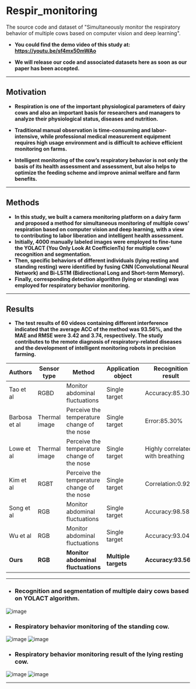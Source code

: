 # Respir_monitoring
The source code and dataset of "Simultaneously monitor the respiratory behavior of multiple cows based on computer vision and deep learning".
* __You could find the demo video of this study at:  https://youtu.be/sf4mx50mWAo__

* __We will release our code and associated datasets here as soon as our paper has been accepted.__

****

## Motivation
* __Respiration is one of the important physiological parameters of dairy cows and also an important basis for researchers and managers to analyze their physiological status, diseases and nutrition.__

* __Traditional manual observation is time-consuming and labor-intensive, while professional medical measurement equipment requires high usage environment and is difficult to achieve efficient monitoring on farms.__

* __Intelligent monitoring of the cow’s respiratory behavior is not only the basis of its health assessment and assessment, but also helps to optimize the feeding scheme and improve animal welfare and farm benefits.__
****

## Methods
* __In this study, we built a camera monitoring platform on a dairy farm and proposed a method for simultaneous monitoring of multiple cows’ respiration based on computer vision and deep learning, with a view to contributing to labor liberation and intelligent health assessment.__ 
* __Initially, 4000 manually labeled images were employed to fine-tune the YOLACT (You Only Look At CoefficienTs) for multiple cows’ recognition and segmentation.__ 
* __Then, specific behaviors of different individuals (lying resting and standing resting) were identified by fusing CNN (Convolutional Neural Network) and Bi-LSTM (Bidirectional Long and Short-term Memory).__ 
* __Finally, corresponding detection algorithm (lying or standing) was employed for respiratory behavior monitoring.__
****

## Results
* __The test results of 60 videos containing different interference indicated that the average ACC of the method was 93.56%, and the MAE and RMSE were 3.42 and 3.74, respectively. The study contributes to the remote diagnosis of respiratory-related diseases and the development of intelligent monitoring robots in precision farming.__

| Authors                | Sensor type        |Method                                      | Application object        | Recognition result              |
| ---------------------- | ------------------ |----------------------------------------    | ------------------        |--------------------------       |
| Tao et al              |    RGBD            |Monitor abdominal fluctuations              |   Single target           | Accuracy:85.30%                 |
| Barbosa et al          | Thermal image      |Perceive the temperature change of the nose |   Single target           | Error:85.30%                    |
| Lowe et al             | Thermal image      |Perceive the temperature change of the nose |   Single target           | Highly correlated with breathing|
| Kim et al              | RGBT               |Perceive the temperature change of the nose |   Single target           | Correlation:0.92                |
| Song et al             | RGB                |Monitor abdominal fluctuations              |   Single target           | Accuracy:98.58%                 |
| Wu et al               | RGB                |Monitor abdominal fluctuations              |   Single target           | Accuracy:93.04%                 |
|__Ours__                |  __RGB__           | __Monitor abdominal fluctuations__         | __Multiple targets__      | __Accuracy:93.56%__             |
****
* ### Recognition and segmentation of multiple dairy cows based on YOLACT algorithm.
![image](https://user-images.githubusercontent.com/108980498/178104219-9c4bc9e1-6e27-462c-a28e-d868b85017a3.png)
* ### Respiratory behavior monitoring of the standing cow.
![image](https://user-images.githubusercontent.com/108980498/178104268-4fc58338-a1a9-48b1-818e-e71aadb550ce.png)
![image](https://user-images.githubusercontent.com/108980498/178104274-7957b19f-6470-409e-9f47-7fa6a54e4a1a.png)
* ###  Respiratory behavior monitoring result of the lying resting cow.
![image](https://user-images.githubusercontent.com/108980498/178104169-8ee51a3a-ae46-4254-af00-bb9b200f64e6.png)
![image](https://user-images.githubusercontent.com/108980498/178104194-8a0ce1ba-673b-4dd9-8456-fd34ffc7764f.png)
****
